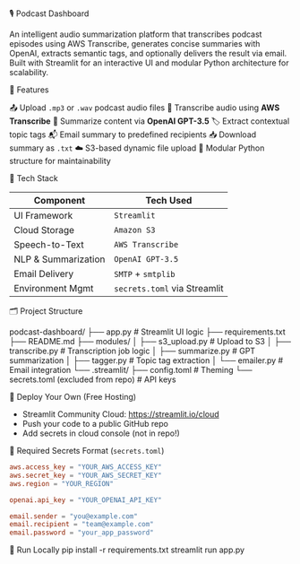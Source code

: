  🎙️ Podcast Dashboard

An intelligent audio summarization platform that transcribes podcast episodes using AWS Transcribe, generates concise summaries with OpenAI, 
extracts semantic tags, and optionally delivers the result via email. Built with Streamlit for an interactive UI and modular Python architecture for scalability.


🔧 Features

📤 Upload `.mp3` or `.wav` podcast audio files
🧾 Transcribe audio using **AWS Transcribe**
🧠 Summarize content via **OpenAI GPT-3.5**
🏷️ Extract contextual topic tags
📬 Email summary to predefined recipients
📥 Download summary as `.txt`
☁️ S3-based dynamic file upload
🧩 Modular Python structure for maintainability

🧠 Tech Stack

| Component         | Tech Used                      |
|-------------------|--------------------------------|
| UI Framework      | `Streamlit`                    |
| Cloud Storage     | `Amazon S3`                    |
| Speech-to-Text    | `AWS Transcribe`               |
| NLP & Summarization | `OpenAI GPT-3.5`             |
| Email Delivery    | `SMTP` + `smtplib`             |
| Environment Mgmt  | `secrets.toml` via Streamlit   |


🗂️ Project Structure

podcast-dashboard/ 
├── app.py # Streamlit UI logic
├── requirements.txt 
├── README.md 
   ├── modules/ │ 
      ├── s3_upload.py # Upload to S3 │
      ├── transcribe.py # Transcription job logic │
      ├── summarize.py # GPT summarization │ 
      ├── tagger.py # Topic tag extraction │ 
      └── emailer.py # Email integration 
  └── .streamlit/ 
  ├── config.toml # Theming 
  └── secrets.toml (excluded from repo) # API keys



🚀 Deploy Your Own (Free Hosting)

- Streamlit Community Cloud: https://streamlit.io/cloud  
- Push your code to a public GitHub repo  
- Add secrets in cloud console (not in repo!)


 🔐 Required Secrets Format (`secrets.toml`)

```toml
aws.access_key = "YOUR_AWS_ACCESS_KEY"
aws.secret_key = "YOUR_AWS_SECRET_KEY"
aws.region = "YOUR_REGION"

openai.api_key = "YOUR_OPENAI_API_KEY"

email.sender = "you@example.com"
email.recipient = "team@example.com"
email.password = "your_app_password"
```

🧪 Run Locally
pip install -r requirements.txt
streamlit run app.py
